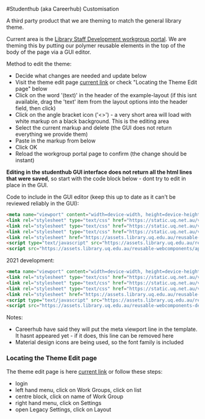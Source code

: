 #Studenthub (aka Careerhub)  Customisation

A third party product that we are theming to match the general library theme.

Current area is the [Library Staff Development workgroup portal](https://studenthub.uq.edu.au/workgroups/library-staff-development/events/). We are theming this by putting our polymer reusable elements in the top of the body of the page via a GUI editor.

Method to edit the theme:

- Decide what changes are needed and update below
- Visit the theme edit page [current link](https://www.studenthub.uq.edu.au/Admin/SubSites/Layout.aspx?id=14) or check "Locating the Theme Edit page" below
- Click on the word '(text)' in the header of the example-layout (if this isnt available, drag the 'text' item from
  the layout options into the header field, then click)
- Click on the angle bracket icon ('<>') - a very short area will load with white markup on a black background. This is the editing area
- Select the current markup and delete (the GUI does not return everything we provide them)
- Paste in the markup from below
- Click OK
- Reload the workgroup portal page to confirm (the change should be instant)

**Editing in the studenthub GUI interface does not return all the html lines that were saved**, so start with the code block below - dont try to edit in place in the GUI.

Code to include in the GUI editor (keep this up to date as it can't be reviewed reliably in the GUI):

```html
<meta name="viewport" content="width=device-width, height=device-height, initial-scale=1.0, maximum-scale=1.0">
<link rel="stylesheet" type="text/css" href="https://static.uq.net.au/v6/fonts/Roboto/roboto.css" />
<link rel="stylesheet" type="text/css" href="https://static.uq.net.au/v9/fonts/Merriweather/merriweather.css" />
<link rel="stylesheet" type="text/css" href="https://static.uq.net.au/v13/fonts/Montserrat/montserrat.css">
<link rel="stylesheet" href="https://assets.library.uq.edu.au/reusable-webcomponents/applications/custom-styles.css">
<script type="text/javascript" src="https://assets.library.uq.edu.au/reusable-webcomponents/uq-lib-reusable.min.js" defer></script>
<script src="https://assets.library.uq.edu.au/reusable-webcomponents/applications/studenthub/load.js" async></script>
```

2021 development:
```html
<meta name="viewport" content="width=device-width, height=device-height, initial-scale=1.0, maximum-scale=1.0">
<link rel="stylesheet" type="text/css" href="https://static.uq.net.au/v6/fonts/Roboto/roboto.css" />
<link rel="stylesheet" type="text/css" href="https://static.uq.net.au/v9/fonts/Merriweather/merriweather.css" />
<link rel="stylesheet" type="text/css" href="https://static.uq.net.au/v13/fonts/Montserrat/montserrat.css">
<link rel="stylesheet" href="https://assets.library.uq.edu.au/reusable-webcomponents-development/feature-studenthub/applications/studenthub/custom-styles.css">
<script type="text/javascript" src="https://assets.library.uq.edu.au/reusable-webcomponents/uq-lib-reusable.min.js" defer></script>
<script src="https://assets.library.uq.edu.au/reusable-webcomponents-development/feature-studenthub/applications/studenthub/load.js" async></script>
```

Notes:

* Careerhub have said they will put the meta viewport line in the template. It hasnt appeared yet - if it does, this line can be removed here
* Material design icons are being used, so the font family is included

### Locating the Theme Edit page

The theme edit page is here [current link](https://www.studenthub.uq.edu.au/Admin/SubSites/Layout.aspx?id=14) or follow these steps:

- login
- left hand menu, click on Work Groups, click on list
- centre block, click on name of Work Group
- right hand menu, click on Settings
- open Legacy Settings, click on Layout
